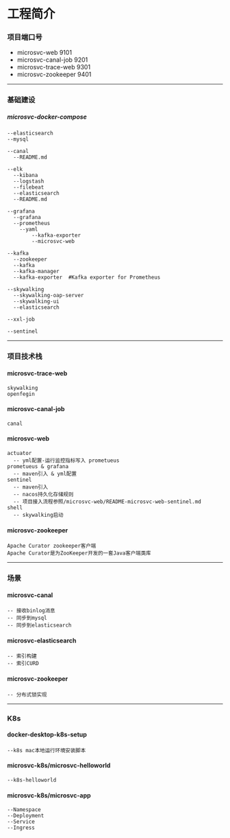 # 工程简介

### 项目端口号

- microsvc-web 9101
- microsvc-canal-job 9201
- microsvc-trace-web 9301
- microsvc-zookeeper 9401

-----------------------
### 基础建设

##### microsvc-docker-compose
	--elasticsearch
	--mysql

    --canal
      --README.md
      
    --elk
      --kibana 
	  --logstash
	  --filebeat
	  --elasticsearch
	  --README.md

    --grafana
      --grafana
	  --prometheus
	    --yaml
	        --kafka-exporter
	        --microsvc-web
	  
	--kafka
	  --zookeeper
	  --kafka
	  --kafka-manager
	  --kafka-exporter  #Kafka exporter for Prometheus

    --skywalking
	  --skywalking-oap-server
      --skywalking-ui
      --elasticsearch

	--xxl-job

    --sentinel
    

 
        
-----------------------
### 项目技术栈

#### microsvc-trace-web
    skywalking
    openfegin
   
#### microsvc-canal-job
    canal
    
#### microsvc-web
    actuator
      -- yml配置-运行监控指标写入 prometueus
    prometueus & grafana
      -- maven引入 & yml配置
    sentinel
      -- maven引入
      -- nacos持久化存储规则
      -- 项目接入流程参照/microsvc-web/README-microsvc-web-sentinel.md
    shell
      -- skywalking启动
#### microsvc-zookeeper
    Apache Curator zookeeper客户端
    Apache Curator是为ZooKeeper开发的一套Java客户端类库
----------------------
### 场景
#### microsvc-canal 
    -- 接收binlog消息
    -- 同步到mysql
    -- 同步到elasticsearch
    
 
#### microsvc-elasticsearch
    -- 索引构建
    -- 索引CURD
    
#### microsvc-zookeeper
    -- 分布式锁实现

---------------------
### K8s

#### docker-desktop-k8s-setup
	--k8s mac本地运行环境安装脚本

#### microsvc-k8s/microsvc-helloworld
	--k8s-helloworld

#### microsvc-k8s/microsvc-app
	--Namespace
	--Deployment
	--Service
	--Ingress
	

